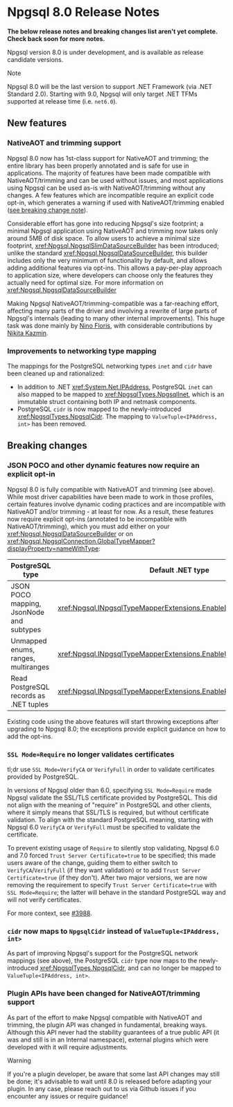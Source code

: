 # Npgsql 8.0 Release Notes

**The below release notes and breaking changes list aren't yet complete. Check back soon for more notes.**

Npgsql version 8.0 is under development, and is available as release candidate versions.

> [!NOTE]
> Npgsql 8.0 will be the last version to support .NET Framework (via .NET Standard 2.0). Starting with 9.0, Npgsql will only target .NET TFMs supported at release time (i.e. `net6.0`).

## New features

### NativeAOT and trimming support

Npgsql 8.0 now has 1st-class support for NativeAOT and trimming; the entire library has been properly annotated and is safe for use in applications. The majority of features have been made compatible with NativeAOT/trimming and can be used without issues, and most applications using Npgsql can be used as-is with NativeAOT/trimming without any changes. A few features which are incompatible require an explicit code opt-in, which generates a warning if used with NativeAOT/trimming enabled ([see breaking change note](#dynamic-optin)).

Considerable effort has gone into reducing Npgsql's size footprint; a minimal Npgsql application using NativeAOT and trimming now takes only around 5MB of disk space. To allow users to achieve a minimal size footprint, <xref:Npgsql.NpgsqlSlimDataSourceBuilder> has been introduced; unlike the standard <xref:Npgsql.NpgsqlDataSourceBuilder>, this builder includes only the very minimum of functionality by default, and allows adding additional features via opt-ins. This allows a pay-per-play approach to application size, where developers can choose only the features they actually need for optimal size. For more information on <xref:Npgsql.NpgsqlDataSourceBuilder>

Making Npgsql NativeAOT/trimming-compatible was a far-reaching effort, affecting many parts of the driver and involving a rewrite of large parts of Npgsql's internals (leading to many other internal improvements). This huge task was done mainly by [Nino Floris](http://github.com/ninofloris), with considerable contributions by [Nikita Kazmin](https://github.com/vonzshik).

### Improvements to networking type mapping

The mappings for the PostgreSQL networking types `inet` and `cidr` have been cleaned up and rationalized:

* In addition to .NET <xref:System.Net.IPAddress>, PostgreSQL `inet` can also mapped to be mapped to <xref:NpgsqlTypes.NpgsqlInet>, which is an immutable struct containing both IP and netmask components.
* PostgreSQL `cidr` is now mapped to the newly-introduced <xref:NpgsqlTypes.NpgsqlCidr>. The mapping to `ValueTuple<IPAddress, int>` has been removed.

## Breaking changes

### <a name="dynamic-optin">JSON POCO and other dynamic features now require an explicit opt-in

Npgsql 8.0 is fully compatible with NativeAOT and trimming (see above). While most driver capabilities have been made to work in those profiles, certain features involve dynamic coding practices and are incompatible with NativeAOT and/or trimming - at least for now. As a result, these features now require explicit opt-ins (annotated to be incompatible with NativeAOT/trimming), which you must add either on your <xref:Npgsql.NpgsqlDataSourceBuilder> or on <xref:Npgsql.NpgsqlConnection.GlobalTypeMapper?displayProperty=nameWithType>:

PostgreSQL type                          | Default .NET type
---------------------------------------- | --------------------------
JSON POCO mapping, JsonNode and subtypes | <xref:Npgsql.INpgsqlTypeMapperExtensions.EnableDynamicJsonMappings>
Unmapped enums, ranges, multiranges      | <xref:Npgsql.INpgsqlTypeMapperExtensions.EnableUnmappedTypes>
Read PostgreSQL records as .NET tuples   | <xref:Npgsql.INpgsqlTypeMapperExtensions.EnableRecordsAsTuples>

Existing code using the above features will start throwing exceptions after upgrading to Npgsql 8.0; the exceptions provide explicit guidance on how to add the opt-ins.

### `SSL Mode=Require` no longer validates certificates

tl;dr use `SSL Mode=VerifyCA` or `VerifyFull` in order to validate certificates provided by PostgreSQL.

In versions of Npgsql older than 6.0, specifying `SSL Mode=Require` made Npgsql validate the SSL/TLS certificate provided by PostgreSQL. This did not align with the meaning of "require" in PostgreSQL and other clients, where it simply means that SSL/TLS is required, but without certificate validation. To align with the standard PostgreSQL meaning, starting with Npgsql 6.0 `VerifyCA` or `VerifyFull` must be specified to validate the certificate.

To prevent existing usage of `Require` to silently stop validating, Npgsql 6.0 and 7.0 forced `Trust Server Certificate=true` to be specified; this made users aware of the change, guiding them to either switch to `VerifyCA`/`VerifyFull` (if they want validation) or to add `Trust Server Certificate=true` (if they don't). After two major versions, we are now removing the requirement to specify `Trust Server Certificate=true` with `SSL Mode=Require`; the latter will behave in the standard PostgreSQL way and will not verify certificates.

For more context, see [#3988](https://github.com/npgsql/npgsql/issues/3988#issuecomment-933011009).

### `cidr` now maps to `NpgsqlCidr` instead of `ValueTuple<IPAddress, int>`

As part of improving Npgsql's support for the PostgreSQL network mappings (see above), the PostgreSQL `cidr` type now maps to the newly-introduced <xref:NpgsqlTypes.NpgsqlCidr>, and can no longer be mapped to `ValueTuple<IPAddress, int>`.

### Plugin APIs have been changed for NativeAOT/trimming support

As part of the effort to make Npgsql compatible with NativeAOT and trimming, the plugin API was changed in fundamental, breaking ways. Although this API never had the stability guarantees of a true public API (it was and still is in an Internal namespace), external plugins which were developed with it will require adjustments.

> [!WARNING]
> If you're a plugin developer, be aware that some last API changes may still be done; it's advisable to wait until 8.0 is released before adapting your plugin. In any case, please reach out to us via Github issues if you encounter any issues or require guidance!
